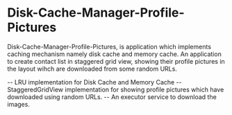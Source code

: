# Disk-Cache-Manager-Profile-Pictures
Disk-Cache-Manager-Profile-Pictures, is application which implements caching mechanism namely disk cache and memory cache. 
An application to create contact list in staggered grid view, showing their profile pictures in the layout wihch are downloaded from some 
random URLs.



-- LRU implementation for Disk Cache and Memory Cache 
-- StaggeredGridView implementation for showing profile pictures which have downloaded using random URLs.
-- An executor service to download the images.
